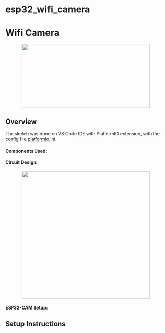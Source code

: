 # esp32_wifi_camera

# Wifi Camera 


<p align="center">
  <img src="https://github.com/malasiaa/arduino_temp-moist_sensing/assets/144847430/dac9f37d-082f-4541-9053-d377375ca0bf" width="400" height="200">
</p>

## Overview

The sketch was done on VS Code IDE with PlatformIO extension, with the config file [platformio.ini](https://github.com/malasiaa/arduino_temp-moist_sensing/blob/main/platformio.ini).

#### Components Used:



#### Circuit Design:

<p align="center">
  <img src="" width="400" height="400">
</p>

#### ESP32-CAM Setup:



## Setup Instructions
